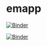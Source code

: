 # emapp


[![Binder](https://mybinder.org/badge_logo.svg)](https://mybinder.org/v2/gh/r0b07z3r0/emapp/main?urlpath=apps/FEMAPP.ipynb)

[![Binder](https://mybinder.org/badge_logo.svg)](https://mybinder.org/v2/gh/r0b07z3r0/emapp/HEAD?urlpath=https%3A%2F%2Fgithub.com%2Fr0b07z3r0%2Femapp%2Fblob%2Fmain%2FEMAPP.ipynb)
